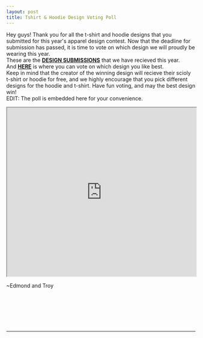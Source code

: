 ```yaml
---
layout: post
title: Tshirt & Hoodie Design Voting Poll
---
```

Hey guys! 
Thank you for all the t-shirt and hoodie designs that you submitted for this year's apparel design contest. Now that the deadline for submission has passed, it is time to vote on which design we will proudly be wearing this year. 
<br>
These are the <b><a href="https://drive.google.com/folderview?id=0B3U8AaIewkBRS0Q0VjNPdlFRclU&usp=sharing" target=_blank>DESIGN SUBMISSIONS</a></b> that we have recieved this year.
<br>
And <b><a href="http://strawpoll.me/2856787" target=_blank>HERE</a></b> is where you can vote on which design you like best.
<br>
Keep in mind that the creator of the winning design will recieve their scioly t-shirt or hoodie for free, and we highly encourage that you pick different designs for the hoodie and t-shirt.
Have fun voting, and may the best design win! 
<br>
EDIT: The poll is embedded here for your convenience.  
<center><iframe src="http://strawpoll.me/embed_1/2856787" style="width: 100%; height: 450px; border: 15;">Loading poll...</iframe></center>

~Edmond and Troy

<br>
<br>
<br>
<br>
<br>
<hr>
<br>
<br>
<br>
<br>
<br>
